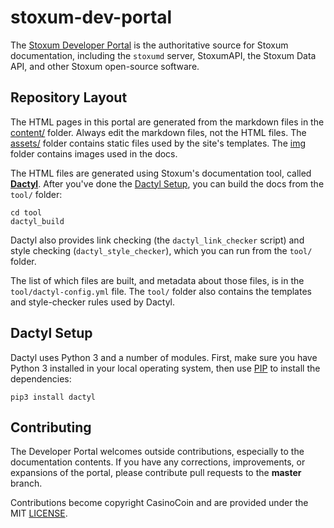 stoxum-dev-portal
=================

The [Stoxum Developer Portal](https://dev.ripple.com) is the authoritative source for Stoxum documentation, including the `stoxumd` server, StoxumAPI, the Stoxum Data API, and other Stoxum open-source software.


Repository Layout
-----------------

The HTML pages in this portal are generated from the markdown files in the [content/](content/) folder. Always edit the markdown files, not the HTML files. The [assets/](assets/) folder contains static files used by the site's templates. The [img](img/) folder contains images used in the docs.

The HTML files are generated using Stoxum's documentation tool, called [**Dactyl**](https://github.com/ripple/dactyl). After you've done the [Dactyl Setup](#dactyl-setup), you can build the docs from the `tool/` folder:

```
cd tool
dactyl_build
```

Dactyl also provides link checking (the `dactyl_link_checker` script) and style checking (`dactyl_style_checker`), which you can run from the `tool/` folder.

The list of which files are built, and metadata about those files, is in the `tool/dactyl-config.yml` file. The `tool/` folder also contains the templates and style-checker rules used by Dactyl.


Dactyl Setup
------------

Dactyl uses Python 3 and a number of modules. First, make sure you have Python 3 installed in your local operating system, then use [PIP](https://pip.pypa.io/en/stable/) to install the dependencies:

`pip3 install dactyl`


Contributing
------------

The Developer Portal welcomes outside contributions, especially to the documentation contents. If you have any corrections, improvements, or expansions of the portal, please contribute pull requests to the **master** branch.

Contributions become copyright CasinoCoin and are provided under the MIT [LICENSE](LICENSE).
